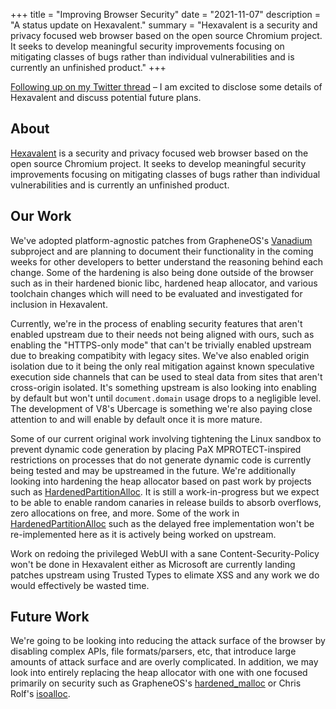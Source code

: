 +++
title = "Improving Browser Security"
date = "2021-11-07"
description = "A status update on Hexavalent."
summary = "Hexavalent is a security and privacy focused web browser based on the open source Chromium project. It seeks to develop meaningful security improvements focusing on mitigating classes of bugs rather than individual vulnerabilities and is currently an unfinished product."
+++

[Following up on my Twitter thread](https://twitter.com/CliffMaceyak/status/1459355718834864130) –
I am excited to disclose some details of Hexavalent and discuss potential
future plans.

## About

[Hexavalent](https://github.com/Hexavalent-Browser/Hexavalent) is a security and
privacy focused web browser based on the open source Chromium project. It seeks
to develop meaningful security improvements focusing on mitigating classes of
bugs rather than individual vulnerabilities and is currently an unfinished
product.

## Our Work

We've adopted platform-agnostic patches from GrapheneOS's
[Vanadium](https://github.com/GrapheneOS/Vanadium) subproject and are planning
to document their functionality in the coming weeks for other developers to
better understand the reasoning behind each change. Some of the hardening is
also being done outside of the browser such as in their hardened bionic libc,
hardened heap allocator, and various toolchain changes which will need to be
evaluated and investigated for inclusion in Hexavalent.

Currently, we're in the process of enabling security features that aren't
enabled upstream due to their needs not being aligned with ours, such as
enabling the "HTTPS-only mode" that can't be trivially enabled upstream due to
breaking compatibity with legacy sites. We've also enabled origin isolation due
to it being the only real mitigation against known speculative execution side
channels that can be used to steal data from sites that aren't cross-origin
isolated. It's something upstream is also looking into enabling by default but
won't until `document.domain` usage drops to a negligible level. The
development of V8's Ubercage is something we're also paying close attention to
and will enable by default once it is more mature.

Some of our current original work involving tightening the Linux sandbox to
prevent dynamic code generation by placing PaX MPROTECT-inspired restrictions on
processes that do not generate dynamic code is currently being tested and may
be upstreamed in the future. We're additionally looking into hardening the heap
allocator based on past work by projects such as
[HardenedPartitionAlloc](https://github.com/struct/HardenedPartitionAlloc). It
is still a work-in-progress but we expect to be able to enable random canaries
in release builds to absorb overflows, zero allocations on free, and more. Some
of the work in
[HardenedPartitionAlloc](https://github.com/struct/HardenedPartitionAlloc) such
as the delayed free implementation won't be re-implemented here as it is
actively being worked on upstream.

Work on redoing the privileged WebUI with a sane Content-Security-Policy won't
be done in Hexavalent either as Microsoft are currently landing patches
upstream using Trusted Types to elimate XSS and any work we do would
effectively be wasted time.

## Future Work

We're going to be looking into reducing the attack surface of the browser by
disabling complex APIs, file formats/parsers, etc, that introduce large amounts
of attack surface and are overly complicated. In addition, we may look into
entirely replacing the heap allocator with one with one focused primarily on
security such as GrapheneOS's
[hardened_malloc](https://github.com/GrapheneOS/hardened_malloc) or Chris
Rolf's [isoalloc](https://github.com/struct/isoalloc).